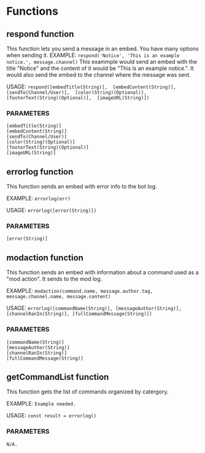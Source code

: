 # Functions

## respond function
This function lets you send a message in an embed. You have many options when sending it.
EXAMPLE: `respond('Notice', 'This is an example notice.', message.channel)`
    This exammple would send an embed with the title "Notice" and the content of it would be "This is an example notice.". It would also send the embed to the channel where the message was sent.

USAGE: ```respond([embedTitle(String)],  [embedContent(String)],  [sendTo(Channel/User)],  [color(String)(Optional)],  [footerText(String)(Optional)],  [imageURL(String)])```

### PARAMETERS
```
[embedTitle(String)] 
[embedContent(String)]  
[sendTo(Channel/User)]  
[color(String)(Optional)]  
[footerText(String)(Optional)]  
[imageURL(String)]
```

## errorlog function
This function sends an embed with error info to the bot log. 

EXAMPLE: `errorlog(err)`

USAGE: ```errorlog([error(String)])```

### PARAMETERS
```
[error(String)] 
```

## modaction function
This function sends an embed with information about a command used as a "mod action". It sends to the mod log.

EXAMPLE: `modaction(command.name, message.author.tag, message.channel.name, message.content)`

USAGE: ```errorlog([commandName(String)], [messageAuthor(String)], [channelRanIn(String)], [fullCommandMessage(String)])```

### PARAMETERS
```
[commandName(String)]
[messageAuthor(String)]
[channelRanIn(String)]
[fullCommandMessage(String)]
```

## getCommandList function
This function gets the list of commands organized by catergory.

EXAMPLE: `Example needed.`

USAGE: ```const result = errorlog()```

### PARAMETERS
```
N/A.
```
